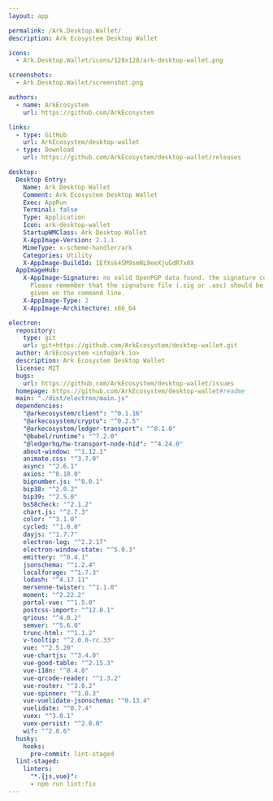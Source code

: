 ```yaml
---
layout: app

permalink: /Ark.Desktop.Wallet/
description: Ark Ecosystem Desktop Wallet

icons:
  - Ark.Desktop.Wallet/icons/128x128/ark-desktop-wallet.png

screenshots:
  - Ark.Desktop.Wallet/screenshot.png

authors:
  - name: ArkEcosystem
    url: https://github.com/ArkEcosystem

links:
  - type: GitHub
    url: ArkEcosystem/desktop-wallet
  - type: Download
    url: https://github.com/ArkEcosystem/desktop-wallet/releases

desktop:
  Desktop Entry:
    Name: Ark Desktop Wallet
    Comment: Ark Ecosystem Desktop Wallet
    Exec: AppRun
    Terminal: false
    Type: Application
    Icon: ark-desktop-wallet
    StartupWMClass: Ark Desktop Wallet
    X-AppImage-Version: 2.1.1
    MimeType: x-scheme-handler/ark
    Categories: Utility
    X-AppImage-BuildId: 1EfXsk4SM9smNL9eeXjuGdR7x0X
  AppImageHub:
    X-AppImage-Signature: no valid OpenPGP data found. the signature could not be verified.
      Please remember that the signature file (.sig or .asc) should be the first file
      given on the command line.
    X-AppImage-Type: 2
    X-AppImage-Architecture: x86_64

electron:
  repository:
    type: git
    url: git+https://github.com/ArkEcosystem/desktop-wallet.git
  author: ArkEcosystem <info@ark.io>
  description: Ark Ecosystem Desktop Wallet
  license: MIT
  bugs:
    url: https://github.com/ArkEcosystem/desktop-wallet/issues
  homepage: https://github.com/ArkEcosystem/desktop-wallet#readme
  main: "./dist/electron/main.js"
  dependencies:
    "@arkecosystem/client": "^0.1.16"
    "@arkecosystem/crypto": "^0.2.5"
    "@arkecosystem/ledger-transport": "^0.1.0"
    "@babel/runtime": "^7.2.0"
    "@ledgerhq/hw-transport-node-hid": "^4.24.0"
    about-window: "^1.12.1"
    animate.css: "^3.7.0"
    async: "^2.6.1"
    axios: "^0.18.0"
    bignumber.js: "^8.0.1"
    bip38: "^2.0.2"
    bip39: "^2.5.0"
    bs58check: "^2.1.2"
    chart.js: "^2.7.3"
    color: "^3.1.0"
    cycled: "^1.0.0"
    dayjs: "^1.7.7"
    electron-log: "^2.2.17"
    electron-window-state: "^5.0.3"
    emittery: "^0.4.1"
    jsonschema: "^1.2.4"
    localforage: "^1.7.3"
    lodash: "^4.17.11"
    mersenne-twister: "^1.1.0"
    moment: "^2.22.2"
    portal-vue: "^1.5.0"
    postcss-import: "^12.0.1"
    qrious: "^4.0.2"
    semver: "^5.6.0"
    trunc-html: "^1.1.2"
    v-tooltip: "^2.0.0-rc.33"
    vue: "^2.5.20"
    vue-chartjs: "^3.4.0"
    vue-good-table: "^2.15.3"
    vue-i18n: "^8.4.0"
    vue-qrcode-reader: "^1.3.2"
    vue-router: "^3.0.2"
    vue-spinner: "^1.0.3"
    vue-vuelidate-jsonschema: "^0.13.4"
    vuelidate: "^0.7.4"
    vuex: "^3.0.1"
    vuex-persist: "^2.0.0"
    wif: "^2.0.6"
  husky:
    hooks:
      pre-commit: lint-staged
  lint-staged:
    linters:
      "*.{js,vue}":
      - npm run lint:fix
---
```

